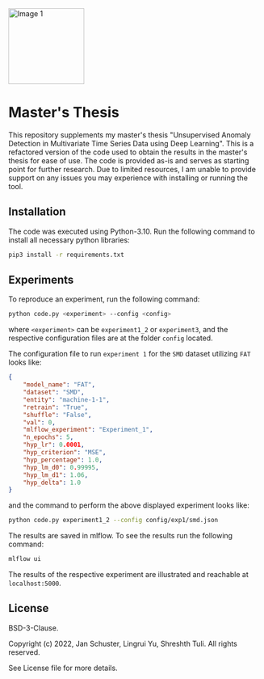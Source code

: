 <img src="https://upload.wikimedia.org/wikipedia/commons/3/3b/Hochschule_Amberg-Weiden_Logo_2013.svg" alt="Image 1" width="150"/>

# Master's Thesis 

This repository supplements my master's thesis "Unsupervised Anomaly Detection in Multivariate Time Series Data using Deep Learning". This is a refactored version of the code used to obtain the results in the master's thesis for ease of use. The code is provided as-is and serves as starting point for further research. Due to limited resources, I am unable to provide support on any issues you may experience with installing or running the tool.

## Installation
The code was executed using Python-3.10. Run the following command to install all necessary python libraries:

```bash
pip3 install -r requirements.txt
```

## Experiments

To reproduce an experiment, run the following command:
```bash
python code.py <experiment> --config <config> 
```

where `<experiment>` can be `experiment1_2` or `experiment3`, and the respective configuration files are at the folder `config` located.

The configuration file to run `experiment 1` for the `SMD` dataset utilizing `FAT` looks like: 
```json
{
    "model_name": "FAT",
    "dataset": "SMD",
    "entity": "machine-1-1",
    "retrain": "True",
    "shuffle": "False",
    "val": 0,
    "mlflow_experiment": "Experiment_1",
    "n_epochs": 5,
    "hyp_lr": 0.0001,
    "hyp_criterion": "MSE",
    "hyp_percentage": 1.0,
    "hyp_lm_d0": 0.99995,
    "hyp_lm_d1": 1.06,
    "hyp_delta": 1.0
}
```
and the command to perform the above displayed experiment looks like: 

```bash
python code.py experiment1_2 --config config/exp1/smd.json 
```

The results are saved in mlflow. To see the results run the following command: 
```bash
mlflow ui
```
The results of the respective experiment are illustrated and reachable at `localhost:5000`.

## License

BSD-3-Clause.

Copyright (c) 2022, Jan Schuster, Lingrui Yu, Shreshth Tuli.
All rights reserved.

See License file for more details.

